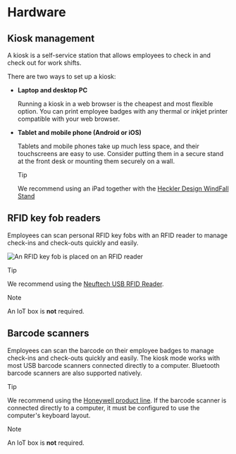 # Hardware

## Kiosk management

A kiosk is a self-service station that allows employees to check in and
check out for work shifts.

There are two ways to set up a kiosk:

  - **Laptop and desktop PC**
    
    Running a kiosk in a web browser is the cheapest and most flexible
    option. You can print employee badges with any thermal or inkjet
    printer compatible with your web browser.

  - **Tablet and mobile phone (Android or iOS)**
    
    Tablets and mobile phones take up much less space, and their
    touchscreens are easy to use. Consider putting them in a secure
    stand at the front desk or mounting them securely on a wall.
    
    <div class="tip">
    
    <div class="title">
    
    Tip
    
    </div>
    
    We recommend using an iPad together with the [Heckler Design
    WindFall
    Stand](https://hecklerdesign.com/products/windfall-stand-for-ipad)
    
    </div>

## RFID key fob readers

Employees can scan personal RFID key fobs with an RFID reader to manage
check-ins and check-outs quickly and easily.

![An RFID key fob is placed on an RFID reader](hardware/rfid-reader.jpg)

<div class="tip">

<div class="title">

Tip

</div>

We recommend using the [Neuftech USB RFID
Reader](https://neuftech.net/Neuftech-USB-RFID-Reader-ID-Kartenleseger%C3%A4t-Kartenleser-Kontaktlos-Card-Reader-f%C3%BCr-EM4100).

</div>

<div class="note">

<div class="title">

Note

</div>

An IoT box is **not** required.

</div>

## Barcode scanners

Employees can scan the barcode on their employee badges to manage
check-ins and check-outs quickly and easily. The kiosk mode works with
most USB barcode scanners connected directly to a computer. Bluetooth
barcode scanners are also supported natively.

<div class="tip">

<div class="title">

Tip

</div>

We recommend using the [Honeywell product
line](https://sps.honeywell.com/us/en/products/productivity/barcode-scanners).
If the barcode scanner is connected directly to a computer, it must be
configured to use the computer's keyboard layout.

</div>

<div class="note">

<div class="title">

Note

</div>

An IoT box is **not** required.

</div>
